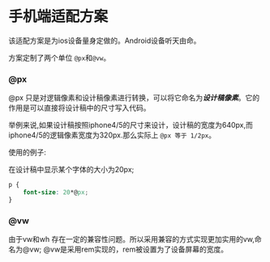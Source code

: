 # 手机端适配方案

该适配方案是为ios设备量身定做的。Android设备听天由命。

方案定制了两个单位 ```@px```和```@vw```。

### @px

@px 只是对逻辑像素和设计稿像素进行转换，可以将它命名为***设计稿像素***。它的作用是可以直接将设计稿中的尺寸写入代码。

举例来说,如果设计稿按照iphone4/5的尺寸来设计，设计稿的宽度为640px,而iphone4/5的逻辑像素宽度为320px.那么实际上 ```@px 等于 1/2px```。

使用的例子:

在设计稿中显示某个字体的大小为20px;
```css
p {
    font-size: 20*@px;
}
```

### @vw

由于vw和wh 存在一定的兼容性问题。所以采用兼容的方式实现更加实用的vw,命名为@vw;
@vw是采用rem实现的，rem被设置为了设备屏幕的宽度。